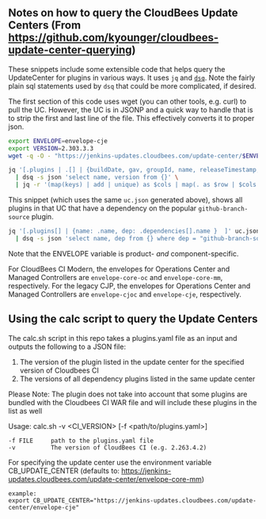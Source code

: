 ## Notes on how to query the CloudBees Update Centers (From https://github.com/kyounger/cloudbees-update-center-querying)

These snippets include some extensible code that helps query the UpdateCenter for plugins in various ways. It uses `jq` and [`dsq`](https://github.com/multiprocessio/dsq). Note the fairly plain sql statements used by `dsq` that could be more complicated, if desired.

The first section of this code uses wget (you can other tools, e.g. curl) to pull the UC. However, the UC is in JSONP and a quick way to handle that is to strip the first and last line of the file. This effectively converts it to proper json.

``` sh
export ENVELOPE=envelope-cje
export VERSION=2.303.3.3
wget -q -O - "https://jenkins-updates.cloudbees.com/update-center/$ENVELOPE/update-center.json?version=$VERSION" | sed '1d' | sed '$d' > uc.json

jq '[.plugins | .[] | {buildDate, gav, groupId, name, releaseTimestamp, requiredCore, sha1, title, url, version}]' uc.json \
  | dsq -s json 'select name, version from {}' \
  | jq -r '(map(keys) | add | unique) as $cols | map(. as $row | $cols | map($row[.])) as $rows | $cols, $rows[] | @csv'
```

This snippet (which uses the same `uc.json` generated above), shows all plugins in that UC that have a dependency on the popular `github-branch-source` plugin.

``` sh
jq '[.plugins[] | {name: .name, dep: .dependencies[].name }  ]' uc.json \
  | dsq -s json 'select name, dep from {} where dep = "github-branch-source"'
```

Note that the ENVELOPE variable is product- _and_ component-specific.

For CloudBees CI Modern, the envelopes for Operations Center and Managed Controllers are `envelope-core-oc` and `envelope-core-mm`, respectively.
For the legacy CJP, the envelopes for Operations Center and Managed Controllers are `envelope-cjoc` and `envelope-cje`, respectively.

## Using the calc script to query the Update Centers

The calc.sh script in this repo takes a plugins.yaml file as an input and outputs the following to a JSON file:

1. The version of the plugin listed in the update center for the specified version of Cloudbees CI
2. The versions of all dependency plugins listed in the same update center

Please Note: The plugin does not take into account that some plugins are bundled with the Cloudbees CI WAR file and will include these plugins in the list as well

Usage: calc.sh -v <CI_VERSION> [-f <path/to/plugins.yaml>]

    -f FILE     path to the plugins.yaml file
    -v          The version of CloudBees CI (e.g. 2.263.4.2)

For specifying the update center use the environment variable CB_UPDATE_CENTER (defaults to: https://jenkins-updates.cloudbees.com/update-center/envelope-core-mm)

    example:
    export CB_UPDATE_CENTER="https://jenkins-updates.cloudbees.com/update-center/envelope-cje"
